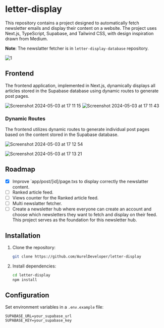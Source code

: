 # letter-display

This repository contains a project designed to automatically fetch newsletter emails and display their content on a website. The project uses Next.js, TypeScript, Supabase, and Tailwind CSS, with design inspiration drawn from Medium.

**Note**: The newslatter fetcher is in `letter-display-database` repository.

![1](https://github.com/AurelDeveloper/letter-display/assets/150530607/3d456600-3b86-4820-8040-279109f652ff)

## Frontend

The frontend application, implemented in Next.js, dynamically displays all articles stored in the Supabase database using dynamic routes to generate post pages.

![Screenshot 2024-05-03 at 17 11 15](https://github.com/AurelDeveloper/letter-display/assets/150530607/e8a42b89-75db-48a6-a2ed-cb050ab8f7ce)
![Screenshot 2024-05-03 at 17 11 43](https://github.com/AurelDeveloper/letter-display/assets/150530607/0028952e-b81e-4b19-8f77-4f72387e831a)

### Dynamic Routes

The frontend utilizes dynamic routes to generate individual post pages based on the content stored in the Supabase database.

![Screenshot 2024-05-03 at 17 12 54](https://github.com/AurelDeveloper/letter-display/assets/150530607/6bfbe214-1f4c-4747-886d-e85eee04dfa0)

![Screenshot 2024-05-03 at 17 13 21](https://github.com/AurelDeveloper/letter-display/assets/150530607/923a92ae-182b-4af2-bec0-6153933f0e2f)

## Roadmap

- [x] Improve `app/post/[id]/page.txs to display correctly the newslatter content.
- [ ] Ranked article feed.
- [ ] Views counter for the Ranked article feed.
- [ ] Multi newslatter fetcher.
- [ ] Create a newsletter hub where everyone can create an account and choose which newsletters they want to fetch and display on their feed. This project serves as the foundation for this newsletter hub.

## Installation

1. Clone the repository:

   ```bash
   git clone https://github.com/AurelDeveloper/letter-display
   ```

2. Install dependencies:

   ```bash
   cd letter-display
   npm install
   ```

## Configuration

Set environment variables in a `.env.example` file:

   ```plaintext
   SUPABASE_URL=your_supabase_url
   SUPABASE_KEY=your_supabase_key
   ```
